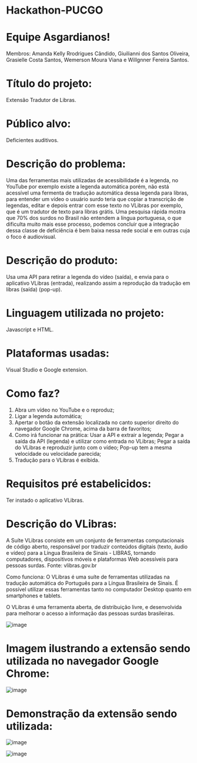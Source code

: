 # Hackathon-PUCGO 

# Equipe Asgardianos!
Membros: Amanda Kelly Rrodrigues Cândido, Giuilianni dos Santos Oliveira, Grasielle Costa Santos, Wemerson Moura Viana e Willgnner Fereira Santos.

# Título do projeto:
Extensão Tradutor de Libras.

# Público alvo:
Deficientes auditivos.

# Descrição do problema:
Uma das ferramentas mais utilizadas de acessibilidade é a legenda, no YouTube por exemplo existe a legenda automática porém, não está acessível uma fermenta de tradução automática dessa legenda para libras, para entender um vídeo o usuário surdo teria que copiar a transcrição de legendas, editar e depois entrar com esse texto no VLibras por exemplo, que é um tradutor de texto para libras grátis. Uma pesquisa rápida mostra que 70% dos surdos no Brasil não entendem a língua portuguesa, o que dificulta muito mais esse processo, podemos concluir que a integração dessa classe de deficiência é bem baixa nessa rede social e em outras cuja o foco é audiovisual.



# Descrição do produto:
Usa uma API para retirar a legenda do vídeo (saída), e envia para o aplicativo VLibras (entrada), realizando assim a reprodução da tradução em libras (saída) (pop-up).

# Linguagem utilizada no projeto:
Javascript e HTML.

# Plataformas usadas:
Visual Studio e Google extension.

# Como faz?
1. Abra um vídeo no YouTube e o reproduz;
2. Ligar a legenda automática;
3. Apertar o botão da extensão localizada no canto superior direito do navegador Google Chrome, acima da barra de favoritos;
4. Como irá funcionar na prática:
Usar a API e extrair a legenda;
Pegar a saída da API (legenda) e utilizar como entrada no VLibras;
Pegar a saída do VLibras e reproduzir junto com o vídeo;
Pop-up tem a mesma velocidade ou velocidade parecida;
5. Tradução para o VLibras é exibida.

# Requisitos pré estabelicidos:
Ter instado o aplicativo VLibras.

# Descrição do VLibras:
A Suíte VLibras consiste em um conjunto de ferramentas computacionais de código aberto, responsável por traduzir conteúdos digitais (texto, áudio e vídeo) para a Língua Brasileira de Sinais - LIBRAS, tornando computadores, dispositivos móveis e plataformas Web acessíveis para pessoas surdas.
Fonte: vlibras.gov.br

Como funciona: O VLibras é uma suíte de ferramentas utilizadas na tradução automática do Português para a Língua Brasileira de Sinais. É possível utilizar essas ferramentas tanto no computador Desktop quanto em smartphones e tablets.

O VLibras é uma ferramenta aberta, de distribuição livre, e desenvolvida para melhorar o acesso a informação das pessoas surdas brasileiras.

![image](https://user-images.githubusercontent.com/73254098/96868875-07bc1e00-1445-11eb-8a88-256e8ff6f578.png)

# Imagem ilustrando a extensão sendo utilizada no navegador Google Chrome:

![image](https://user-images.githubusercontent.com/73254098/96866012-13a5e100-1441-11eb-96c1-40e5912bc0c3.png)

# Demonstração da extensão sendo utilizada:

![image](https://user-images.githubusercontent.com/73254098/96866833-44d2e100-1442-11eb-88f0-4de6e283ab6a.png)

![image](https://user-images.githubusercontent.com/73254098/96870364-2fac8100-1447-11eb-8c72-5546ea55c941.png)





























